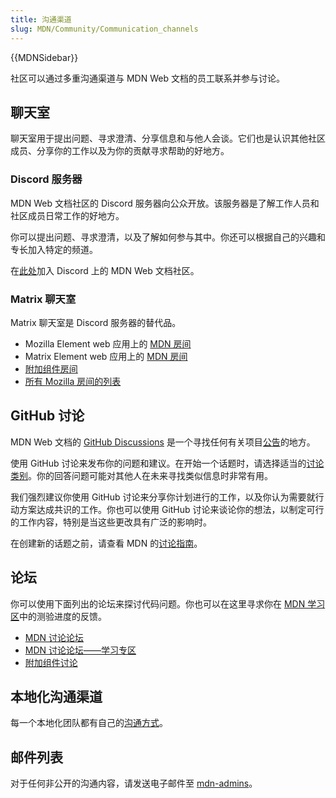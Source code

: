```yaml
---
title: 沟通渠道
slug: MDN/Community/Communication_channels
---
```


{{MDNSidebar}}

社区可以通过多重沟通渠道与 MDN Web 文档的员工联系并参与讨论。

## 聊天室

聊天室用于提出问题、寻求澄清、分享信息和与他人会谈。它们也是认识其他社区成员、分享你的工作以及为你的贡献寻求帮助的好地方。

### Discord 服务器

MDN Web 文档社区的 Discord 服务器向公众开放。该服务器是了解工作人员和社区成员日常工作的好地方。

你可以提出问题、寻求澄清，以及了解如何参与其中。你还可以根据自己的兴趣和专长加入特定的频道。

在[此处](https://discord.gg/apa6Rn7uEj)加入 Discord 上的 MDN Web 文档社区。

### Matrix 聊天室

Matrix 聊天室是 Discord 服务器的替代品。

- Mozilla Element web 应用上的 [MDN 房间](https://chat.mozilla.org/#/room/#mdn:mozilla.org)
- Matrix Element web 应用上的 [MDN 房间](https://app.element.io/#/room/#mdn:mozilla.org)
- [附加组件房间](https://chat.mozilla.org/#/room/#addons:mozilla.org)
- [所有 Mozilla 房间的列表](https://wiki.mozilla.org/Matrix#Commonly_used_rooms)

## GitHub 讨论

MDN Web 文档的 [GitHub Discussions](https://github.com/orgs/mdn/discussions) 是一个寻找任何有关项目[公告](https://github.com/orgs/mdn/discussions/categories/announcements)的地方。

使用 GitHub 讨论来发布你的问题和建议。在开始一个话题时，请选择适当的[讨论类别](https://github.com/mdn/mdn-community#github-discussions)。你的回答问题可能对其他人在未来寻找类似信息时非常有用。

我们强烈建议你使用 GitHub 讨论来分享你计划进行的工作，以及你认为需要就行动方案达成共识的工作。你也可以使用 GitHub 讨论来谈论你的想法，以制定可行的工作内容，特别是当这些更改具有广泛的影响时。

在创建新的话题之前，请查看 MDN 的[讨论指南](/zh-CN/docs/MDN/Community/Discussions)。

## 论坛

你可以使用下面列出的论坛来探讨代码问题。你也可以在这里寻求你在 [MDN 学习区](/zh-CN/docs/Learn)中的测验进度的反馈。

- [MDN 讨论论坛](https://discourse.mozilla.org/c/mdn/236)
- [MDN 讨论论坛——学习专区](https://discourse.mozilla.org/c/mdn/learn/250)
- [附加组件讨论](https://discourse.mozilla.org/c/add-ons/35)

## 本地化沟通渠道

每一个本地化团队都有自己的[沟通方式](/zh-CN/docs/MDN/Community/Contributing/Translated_content)。

## 邮件列表

对于任何非公开的沟通内容，请发送电子邮件至 [mdn-admins](mailto:mdn-admins@mozilla.org)。
